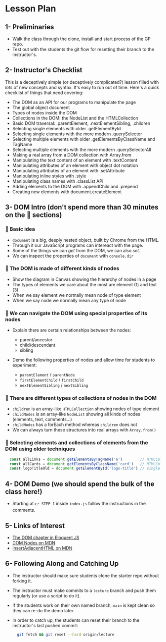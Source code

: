 # Lesson Plan

## 1- Preliminaries

* Walk the class through the clone, install and start process of the GP repo.
* Test out with the students the git flow for resetting their branch to the instructor's.

## 2- Instructor's Checklist

This is a deceptively simple (or deceptively complicated?) lesson filled with _lots_ of new concepts and syntax. It's easy to run out of time. Here's a quick checklist of things that need covering:

* The DOM as an API for our programs to manipulate the page
* The global object document
* Types of nodes inside the DOM
* Collections in the DOM: the NodeList and the HTMLCollection
* Basic DOM traversal: .parentElement, .nextElementSibling, .children
* Selecting single elements with older .getElementById
* Selecting single elements with the more modern .querySelector
* Selecting multiple elements with older .getElementsByClassName and TagName
* Selecting multiple elements with the more modern .querySelectorAll
* Making a real array from a DOM collection with Array.from
* Manipulating the text content of an element with .textContent
* Manipulating attributes of an element with object dot notation
* Manipulating attributes of an element with .setAttribute
* Manipulating inline styles with .style
* Manipulating class names with .classList API
* Adding elements to the DOM with .appendChild and .prepend
* Creating new elements with document.createElement

## 3- DOM Intro (don't spend more than 30 minutes on the 🚀 sections)

### 🚀 Basic idea

* `document` is a big, deeply nested object, built by Chrome from the HTML.
* Through it our JavaScript programs can intereact with the page.
* Some of the things we can _get_ from the DOM, we can also _set_.
* We can inspect the properties of `document` with `console.dir`
  
### 🚀 The DOM is made of different kinds of nodes

* Show the diagram in Canvas showing the hierarchy of nodes in a page
* The types of elements we care about the most are element (1) and text (3)
* When we say element we normally mean node of type element
* When we say node we normally mean any type of node

### 🚀 We can navigate the DOM using special properties of its nodes

* Explain there are certain relationships between the nodes:
  * parent/ancestor
  * child/descendant
  * sibling

* Demo the following properties of nodes and allow time for students to experiment:
  * `parentElement` / `parentNode`
  * `firstElementChild` / `firstChild`
  * `nextElementSibling` / `nextSibling`

### 🚀 There are different types of collections of nodes in the DOM

* `children` is an array-like `HTMLCollection` showing nodes of type element
* `childNodes` is an array-like `NodeList` showing all kinds of nodes (elements, text, comments...)
* `childNodes` has a forEach method whereas `children` does not
* We can always turn these structures into real arrays with `Array.from()`

### 🚀 Selecting elements and collections of elements from the DOM using older techniques

```javascript
  const allLinks = document.getElementsByTagName('a')        // HTMLCollection (can be empty)
  const allCards = document.getElementsByClassName('card')   // HTMLCollection (can be empty)
  const logoTitleOld = document.getElementById('logo-title') // single element (or null)
```

## 4- DOM Demo (we should spend the bulk of the class here!)

* Starting at `👉 STEP 1` inside `index.js` follow the instructions in the comments.

## 5- Links of Interest

* [The DOM chapter in Eloquent JS](https://eloquentjavascript.net/14_dom.html)
* [DOM Nodes on MDN](https://developer.mozilla.org/en-US/docs/Web/API/Node)
* [insertAdjacentHTML on MDN](https://developer.mozilla.org/en-US/docs/Web/API/Element/insertAdjacentHTML)

## 6- Following Along and Catching Up

* The instructor should make sure students clone the starter repo without forking it.
* The instructor must make commits to a `lecture` branch and push them regularly (or use a script to do it).
* If the students work on their own named branch, `main` is kept clean so they can re-do the demo later.
* In order to catch up, the students can reset their branch to the instructor's last pushed commit:

  ```bash
    git fetch && git reset --hard origin/lecture
  ```
